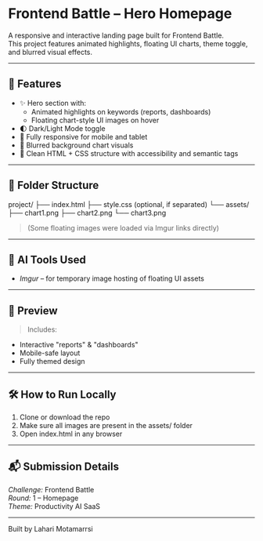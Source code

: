 # Frontend Battle – Hero Homepage

A responsive and interactive landing page built for Frontend Battle.  
This project features animated highlights, floating UI charts, theme toggle, and blurred visual effects.

---

## 🚀 Features

- ✨ Hero section with:
  - Animated highlights on keywords (reports, dashboards)
  - Floating chart-style UI images on hover
- 🌓 Dark/Light Mode toggle
- 📱 Fully responsive for mobile and tablet
- 🌊 Blurred background chart visuals
- 🧠 Clean HTML + CSS structure with accessibility and semantic tags

---

## 📂 Folder Structure

project/
├── index.html
├── style.css (optional, if separated)
└── assets/
├── chart1.png
├── chart2.png
└── chart3.png

> (Some floating images were loaded via Imgur links directly)

---

## 🧠 AI Tools Used

- *Imgur* – for temporary image hosting of floating UI assets

---

## 📸 Preview

> Includes:
- Interactive "reports" & "dashboards"
- Mobile-safe layout
- Fully themed design

---

## 🛠 How to Run Locally

1. Clone or download the repo
2. Make sure all images are present in the assets/ folder
3. Open index.html in any browser

---

## 📬 Submission Details

*Challenge:* Frontend Battle  
*Round:* 1 – Homepage  
*Theme:* Productivity AI SaaS

---

Built by Lahari Motamarrsi
